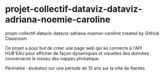# projet-collectif-dataviz-dataviz-adriana-noemie-caroline
projet-collectif-dataviz-dataviz-adriana-noemie-caroline created by GitHub Classroom

Ce projet a pour but de créer une page web qui se connecte à l'API HUB'EAU pour afficher de façon dynamiques et visuelles des données concernante le niveau des nappes phréatique. 

Périmètre : évolution sur une période de 10 ans sur la ville de Nantes 
